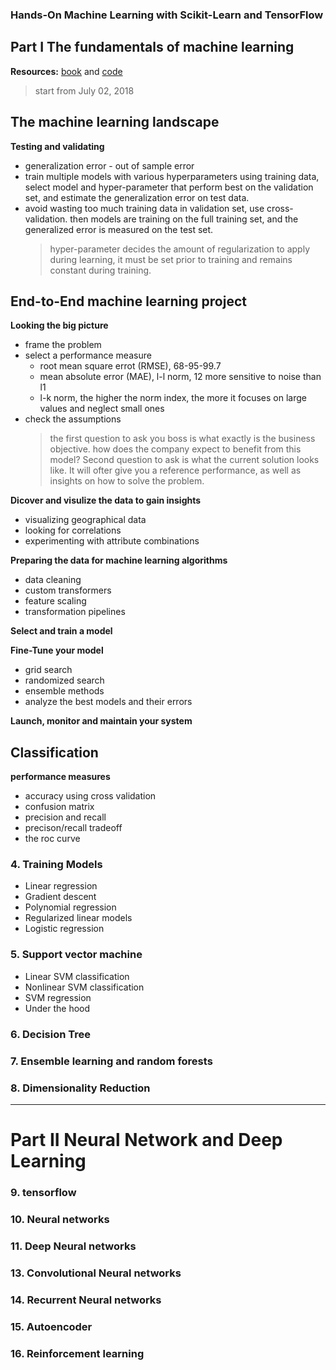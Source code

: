 ### Hands-On Machine Learning with Scikit-Learn and TensorFlow
## Part I The fundamentals of machine learning
**Resources:** [book](https://www.amazon.com/Hands-Machine-Learning-Scikit-Learn-TensorFlow/dp/1491962291) and [code](https://github.com/ageron/handson-ml)
> start from July 02, 2018

## The machine learning landscape
**Testing and validating** 
* generalization error - out of sample error
* train multiple models with various hyperparameters using training data, select model and hyper-parameter that perform best on the validation set, and estimate the generalization error on test data.
* avoid wasting too much training data in validation set, use cross-validation. then models are training on the full training set, and the generalized error is measured on the test set.
    > hyper-parameter decides the amount of regularization to apply during learning, it must be set prior to training and remains constant during training.


## End-to-End machine learning project
**Looking the big picture**
* frame the problem
* select a performance measure
  + root mean square errot (RMSE), 68-95-99.7
  + mean absolute error (MAE), l-l norm, 12 more sensitive to noise than l1
  + l-k norm, the higher the norm index, the more it focuses on large values and neglect small ones
* check the assumptions
   > the first question to ask you boss is what exactly is the business objective. how does the company expect to benefit from this model? Second question to ask is what the current solution looks like. It will ofter give you a reference performance, as well as insights on how to solve the problem.

**Dicover and visulize the data to gain insights**
* visualizing geographical data
* looking for correlations
* experimenting with attribute combinations

**Preparing the data for machine learning algorithms**
* data cleaning
* custom transformers
* feature scaling
* transformation pipelines

**Select and train a model**

**Fine-Tune your model**
* grid search
* randomized search
* ensemble methods
* analyze the best models and their errors

**Launch, monitor and maintain your system**
     

## Classification
**performance measures**
* accuracy using cross validation
* confusion matrix
* precision and recall
* precison/recall tradeoff
* the roc curve
     
### 4. Training Models 
   * Linear regression
   * Gradient descent
   * Polynomial regression
   * Regularized linear models
   * Logistic regression
 
### 5. Support vector machine
   * Linear SVM classification
   * Nonlinear SVM classification
   * SVM regression
   * Under the hood
   
### 6. Decision Tree
   
### 7. Ensemble learning and random forests

### 8. Dimensionality Reduction

----
# Part II Neural Network and Deep Learning
### 9. tensorflow
### 10. Neural networks
### 11. Deep Neural networks
### 13. Convolutional Neural networks
### 14. Recurrent Neural networks
### 15. Autoencoder
### 16. Reinforcement learning
